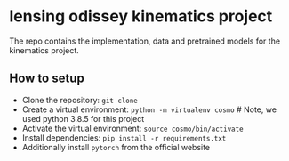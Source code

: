 # lensing odissey kinematics project
The repo contains the implementation, data and pretrained models for the kinematics project. 

## How to setup
* Clone the repository: `git clone`
* Create a virtual environment: `python -m virtualenv cosmo` # Note, we used python 3.8.5 for this project
* Activate the virtual environment: `source cosmo/bin/activate`
* Install dependencies: `pip install -r requirements.txt`
* Additionally install `pytorch` from the official website

